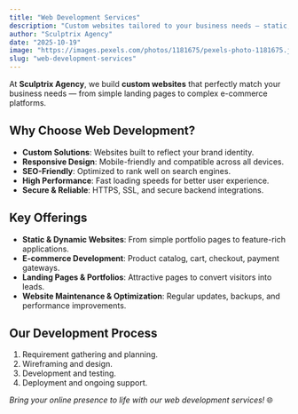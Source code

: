 ```yaml
---
title: "Web Development Services"
description: "Custom websites tailored to your business needs — static, dynamic, responsive, and SEO-friendly from Sculptrix Agency."
author: "Sculptrix Agency"
date: "2025-10-19"
image: "https://images.pexels.com/photos/1181675/pexels-photo-1181675.jpeg"
slug: "web-development-services"
---
```


At **Sculptrix Agency**, we build **custom websites** that perfectly match your business needs — from simple landing pages to complex e-commerce platforms.  

## Why Choose Web Development?

- **Custom Solutions**: Websites built to reflect your brand identity.  
- **Responsive Design**: Mobile-friendly and compatible across all devices.  
- **SEO-Friendly**: Optimized to rank well on search engines.  
- **High Performance**: Fast loading speeds for better user experience.  
- **Secure & Reliable**: HTTPS, SSL, and secure backend integrations.  

## Key Offerings

- **Static & Dynamic Websites**: From simple portfolio pages to feature-rich applications.  
- **E-commerce Development**: Product catalog, cart, checkout, payment gateways.  
- **Landing Pages & Portfolios**: Attractive pages to convert visitors into leads.  
- **Website Maintenance & Optimization**: Regular updates, backups, and performance improvements.  

## Our Development Process

1. Requirement gathering and planning.  
2. Wireframing and design.  
3. Development and testing.  
4. Deployment and ongoing support.  

*Bring your online presence to life with our web development services!* 🌐
